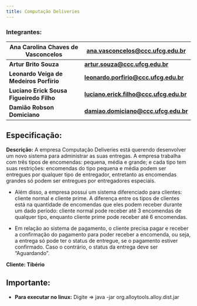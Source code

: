 ```yaml
---
title: Computação Deliveries
---
```

### Integrantes:

**Ana Carolina Chaves de Vasconcelos** | **ana.vasconcelos@ccc.ufcg.edu.br**
--- | ---
**Artur Brito Souza** | **artur.souza@ccc.ufcg.edu.br**
**Leonardo Veiga de Medeiros Porfírio** | **leonardo.porfirio@ccc.ufcg.edu.br**
**Luciano Erick Sousa Figueiredo Filho** | **luciano.erick.filho@ccc.ufcg.edu.br**
**Damião Robson Domiciano** | **damiao.domiciano@ccc.ufcg.edu.br**

## Especificação:
**Descrição:** A empresa Computação Deliveries está querendo desenvolver um novo sistema para administrar as suas entregas. A empresa trabalha com três tipos de encomendas: pequena, média e grande; e cada tipo tem suas restrições: encomendas do tipo pequena e média podem ser entregues por qualquer tipo de entregador, entretanto as encomendas grandes só podem ser entregues por entregadores especiais.

- Além disso, a empresa possui um sistema diferenciado para clientes: cliente normal e cliente prime. A diferença entre os tipos de clientes está na quantidade de encomendas que eles podem receber durante um dado período: cliente normal pode receber até 3 encomendas de qualquer tipo, enquanto cliente prime pode receber até 6 encomendas.

- Em relação ao sistema de pagamento, o cliente precisa pagar e receber a confirmação do pagamento para poder receber a encomenda, ou seja, a entrega só pode ter o status de entregue, se o pagamento estiver confirmado. Caso o contrário, o status da entrega deve ser “Aguardando”.

**Cliente: Tibério**


## Importante:
- **Para executar no linux:** Digite => java -jar org.alloytools.alloy.dist.jar
